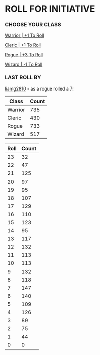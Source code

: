 # ROLL FOR INITIATIVE
### CHOOSE YOUR CLASS

[Warrior | +1 To Roll](https://github.com/benjaminsampica/benjaminsampica/issues/new?title=roll%7Cwarrior&body=Just+click+%27Create%27.)

[Cleric | +1 To Roll](https://github.com/benjaminsampica/benjaminsampica/issues/new?title=roll%7Ccleric&body=Just+click+%27Create%27.)

[Rogue | +3 To Roll](https://github.com/benjaminsampica/benjaminsampica/issues/new?title=roll%7Crogue&body=Just+click+%27Create%27.)

[Wizard | -1 To Roll](https://github.com/benjaminsampica/benjaminsampica/issues/new?title=roll%7Cwizard&body=Just+click+%27Create%27.)
### LAST ROLL BY
[liamg2810](https://www.github.com/liamg2810) - as a rogue rolled a 7!

|Class|Count|
|-|-|
|Warrior|735|
|Cleric|430|
|Rogue|733|
|Wizard|517|

|Roll|Count|
|-|-|
|23|32
|22|47
|21|125
|20|97
|19|95
|18|107
|17|129
|16|110
|15|123
|14|95
|13|117
|12|132
|11|113
|10|113
|9|132
|8|118
|7|147
|6|140
|5|109
|4|126
|3|89
|2|75
|1|44
|0|0
